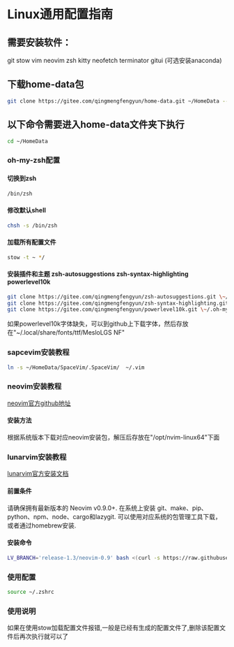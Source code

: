# Linux通用配置指南


## 需要安装软件：
git stow vim neovim zsh kitty neofetch terminator gitui (可选安装anaconda)


## 下载home-data包
```sh
git clone https://gitee.com/qingmengfengyun/home-data.git ~/HomeData --recurse-submodules
```


## 以下命令需要进入home-data文件夹下执行
```sh
cd ~/HomeData
```

### oh-my-zsh配置

#### 切换到zsh
```sh
/bin/zsh
```

#### 修改默认shell
```sh
chsh -s /bin/zsh
```

#### 加载所有配置文件 
```sh
stow -t ~ */
```

#### 安装插件和主题 zsh-autosuggestions zsh-syntax-highlighting powerlevel10k
```sh
git clone https://gitee.com/qingmengfengyun/zsh-autosuggestions.git \~/.oh-my-zsh/custom/plugins/zsh-autosuggestions
git clone https://gitee.com/qingmengfengyun/zsh-syntax-highlighting.git \~/.oh-my-zsh/custom/plugins/zsh-syntax-highlighting
git clone https://gitee.com/qingmengfengyun/powerlevel10k.git \~/.oh-my-zsh/custom/themes/powerlevel10k
```

如果powerlevel10k字体缺失，可以到github上下载字体，然后存放在"~/.local/share/fonts/ttf/MesloLGS NF"

### sapcevim安装教程
```sh
ln -s ~/HomeData/SpaceVim/.SpaceVim/  ~/.vim
```

### neovim安装教程
[neovim官方github地址](https://github.com/neovim/neovim)

#### 安装方法
根据系统版本下载对应neovim安装包，解压后存放在"/opt/nvim-linux64"下面

### lunarvim安装教程
[lunarvim官方安装文档](https://www.lunarvim.org/zh-Hans/docs/installation)

#### 前置条件
请确保拥有最新版本的 Neovim v0.9.0+.
在系统上安装 git、make、pip、python、npm、node、cargo和lazygit.
可以使用对应系统的包管理工具下载，或者通过homebrew安装.

#### 安装命令
```sh
LV_BRANCH='release-1.3/neovim-0.9' bash <(curl -s https://raw.githubusercontent.com/LunarVim/LunarVim/release-1.3/neovim-0.9/utils/installer/install.sh)
```

### 使用配置
```sh
source ~/.zshrc
```

### 使用说明
如果在使用stow加载配置文件报错,一般是已经有生成的配置文件了,删除该配置文件后再次执行就可以了

